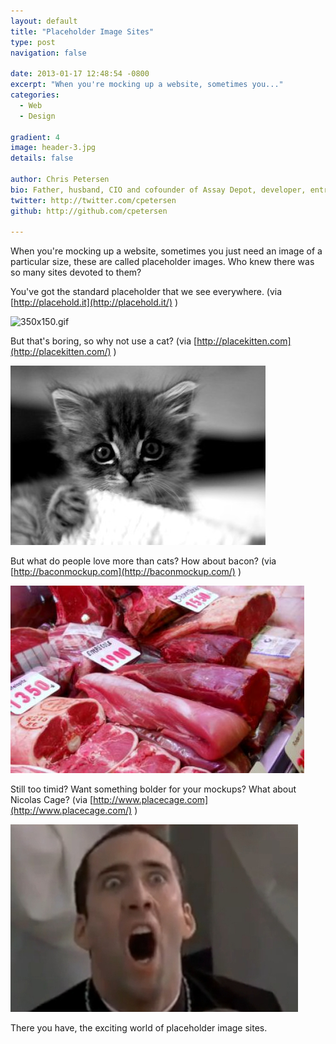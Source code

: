 ```yaml
---
layout: default
title: "Placeholder Image Sites"
type: post
navigation: false

date: 2013-01-17 12:48:54 -0800
excerpt: "When you're mocking up a website, sometimes you..."
categories:
  - Web
  - Design

gradient: 4
image: header-3.jpg
details: false

author: Chris Petersen
bio: Father, husband, CIO and cofounder of Assay Depot, developer, entrepreneur and technologist.
twitter: http://twitter.com/cpetersen
github: http://github.com/cpetersen

---
```



When you're mocking up a website, sometimes you just need an image of a particular size, these are called placeholder images. Who knew there was so many sites devoted to them?

 You've got the standard placeholder that we see everywhere. (via  [http://placehold.it](http://placehold.it/) )

 ![350x150.gif](/assets/import/7455fe494e08a01b6896365ee36f1172.png)

 But that's boring, so why not use a cat? (via  [http://placekitten.com](http://placekitten.com/) )

  ![287.jpg](/assets/import/4d7999a51a1a397189a6f98168bcde45.jpg)  

 But what do people love more than cats? How about bacon? (via  [http://baconmockup.com](http://baconmockup.com/) )

 ![baconmockup-470-300.jpg](/assets/import/2dc36990566f7acdc98716fec1051130.jpg)

 Still too timid? Want something bolder for your mockups? What about Nicolas Cage? (via  [http://www.placecage.com](http://www.placecage.com/) )

 ![300.jpg](/assets/import/525248051c66c35c0b6f0fe454827537.jpg)

 There you have, the exciting world of placeholder image sites.
